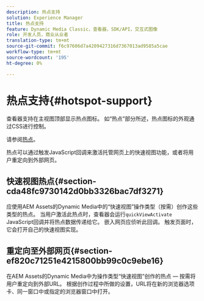 ```yaml
---
description: 热点支持
solution: Experience Manager
title: 热点支持
feature: Dynamic Media Classic，查看器，SDK/API，交互式图像
role: 开发人员，商业从业者
translation-type: tm+mt
source-git-commit: f6c97606d7a4209427316d7367013ad9585a5cae
workflow-type: tm+mt
source-wordcount: '195'
ht-degree: 0%

---
```



# 热点支持{#hotspot-support}

查看器支持在主视图顶部显示热点图标。 如“热点”部分所述，热点图标的外观通过CSS进行控制。

请参阅[热点](../../c-html5-aem-asset-viewers/c-html5-aem-interactive-images/c-html5-aem-interactive-image-customizingviewer/r-html5-aem-int-image-customize-hotspots.md#reference-2ac3cc414ef2467390bf53145f1d8d74)。

热点可以通过触发JavaScript回调来激活托管网页上的快速视图功能，或者将用户重定向到外部网页。

## 快速视图热点{#section-cda48fc9730142d0bb3326bac7df3271}

应使用AEM Assets的Dynamic Media中的“快速视图”操作类型（按需）创作这些类型的热点。 当用户激活此热点时，查看器会运行`quickViewActivate` JavaScript回调并将热点数据传递给它。 嵌入网页应侦听此回调。 触发页面时，它会打开自己的快速视图实现。

## 重定向至外部网页{#section-ef820c71251e4215800bb99c0c9ebe16}

在AEM Assets的Dynamic Media中为操作类型“快速视图”创作的热点 — 按需将用户重定向到外部URL。 根据创作过程中所做的设置，URL将在新的浏览器选项卡、同一窗口中或指定的浏览器窗口中打开。
